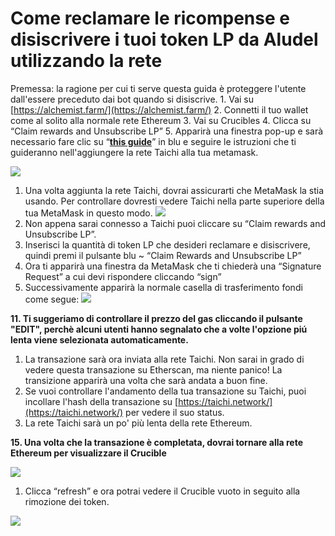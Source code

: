 # Come reclamare le ricompense e disiscrivere i tuoi token LP da Aludel utilizzando la rete

Premessa: la ragione per cui ti serve questa guida è proteggere l'utente dall'essere preceduto dai bot quando si disiscrive. 1. Vai su [https://alchemist.farm/](https://alchemist.farm/) 2. Connetti il tuo wallet come al solito alla normale rete Ethereum 3. Vai su Crucibles 4. Clicca su “Claim rewards and Unsubscribe LP” 5. Apparirà una finestra pop-up e sarà necessario fare clic su “[**this guide**](https://github.com/Taichi-Network/docs/blob/master/sendPriveteTx_tutorial.md)” in blu e seguire le istruzioni che ti guideranno nell'aggiungere la rete Taichi alla tua metamask.

 ![](https://i.imgur.com/DobQofv.png)

1. Una volta aggiunta la rete Taichi, dovrai assicurarti che MetaMask la stia usando. Per controllare dovresti vedere Taichi nella parte superiore della tua MetaMask in questo modo. ![](https://i.imgur.com/7ikfToc.png)
2. Non appena sarai connesso a Taichi puoi cliccare su “Claim rewards and Unsubscribe LP”.
3. Inserisci la quantità di token LP che desideri reclamare e disiscrivere, quindi premi il pulsante blu ~ “Claim Rewards and Unsubscribe LP”
4. Ora ti apparirà una finestra da MetaMask che ti chiederà una “Signature Request” a cui devi rispondere cliccando “sign”
5. Successivamente apparirà la normale casella di trasferimento fondi come segue: ![](https://i.imgur.com/OxQx4Ib.png)

**11. Ti suggeriamo di controllare il prezzo del gas cliccando il pulsante "EDIT", perchè alcuni utenti hanno segnalato che a volte l'opzione piú lenta viene selezionata automaticamente.**

1. La transazione sarà ora inviata alla rete Taichi. Non sarai in grado di vedere questa transazione su Etherscan, ma niente panico! La transizione apparirà una volta che sarà andata a buon fine.
2. Se vuoi controllare l'andamento della tua transazione su Taichi, puoi incollare l'hash della transazione su [https://taichi.network/](https://taichi.network/) per vedere il suo status.
3. La rete Taichi sarà un po' più lenta della rete Ethereum.

**15. Una volta che la transazione è completata, dovrai tornare alla rete Ethereum per visualizzare il Crucible**

![](https://i.imgur.com/fkUmWBV.png)

1. Clicca “refresh” e ora potrai vedere il Crucible vuoto in seguito alla rimozione dei token.  

![](https://i.imgur.com/1qYnaqi.png)

